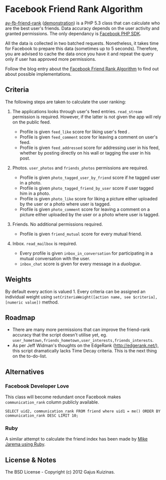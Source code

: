 # Facebook Friend Rank Algorithm

[ay-fb-friend-rank](https://github.com/gajus/facebook-friend-rank/) ([demonstration](https://dev.anuary.com/16caf079-791e-5067-8b4c-76bd40347e2b/)) is a PHP 5.3 class that can calculate who are the best user's friends. Data accuracy depends on the user activity and granted permissions. The only dependancy is [Facebook PHP SDK](https://github.com/facebook/php-sdk/).

All the data is collected in two batched requests. Nonetheless, it takes time for Facebook to prepare this data (sometimes up to 5 seconds). Therefore, you are advised to cache the data once you have it and repeat the query only if user has approved more permissions.

Follow the blog entry about the [Facebook Friend Rank Algorithm](http://anuary.com/43/facebook-friend-rank-algorithm) to find out about possible implementations.

## Criteria

The following steps are taken to calculate the user ranking:

1. The applications looks through user's feed entries. `read_stream` permission is required. However, if the latter is not given the app will rely on the public feed.
	* Profile is given `feed_like` score for liking user's feed .
	* Profile is given `feed_comment` score for leaving a comment on user's feed.
	* Profile is given `feed_addressed` score for addressing user in his feed, whether by posting directly on his wall or tagging the user in his post.

2. Photos. `user_photos` and `friends_photos` permissions are required.
	* Profile is given `photo_tagged_user_by_friend` score if he tagged user in a photo.
	* Profile is given `photo_tagged_friend_by_user` score if user tagged him in a photo.
	* Profile is given `photo_like` score for liking a picture either uploaded by the user or a photo where user is tagged.
	* Profile is given `photo_comment` score for leaving a comment on a picture either uploaded by the user or a photo where user is tagged.

3. Friends. No additional permissions required.
	* Profile is given `friend_mutual` score for every mutual friend.

4. Inbox. `read_mailbox` is required.
	* Every profile is given `inbox_in_conversation` for participating in a mutual conversation with the user.
	* `inbox_chat` score is given for every message in a *duologue*.

## Weights

By default every action is valued 1. Every criteria can be assigned an individual weight using `setCriteriaWeight([action name, see $criteria], [numeric value])` method.

## Roadmap

* There are many more permissions that can improve the friend-rank accuracy that the script doesn't utilise yet, eg. `user_hometown,friends_hometown,user_interests,friends_interests`.
* As per Jeff Widman's thoughts on the EdgeRank (http://edgerank.net/), this script dramatically lacks Time Decay criteria. This is the next thing on the to-do-list.

## Alternatives

### Facebook Developer Love

This class will become redundant once Facebook makes `communication_rank` column publicly available.

	SELECT uid2, communication_rank FROM friend where uid1 = me() ORDER BY communication_rank DESC LIMIT 10;

### Ruby

A similar attempt to calculate the friend index has been made by [Mike Jarema using Ruby](https://github.com/mikejarema/facebook-friend-rank).

## License & Notes

The BSD License - Copyright (c) 2012 Gajus Kuizinas.